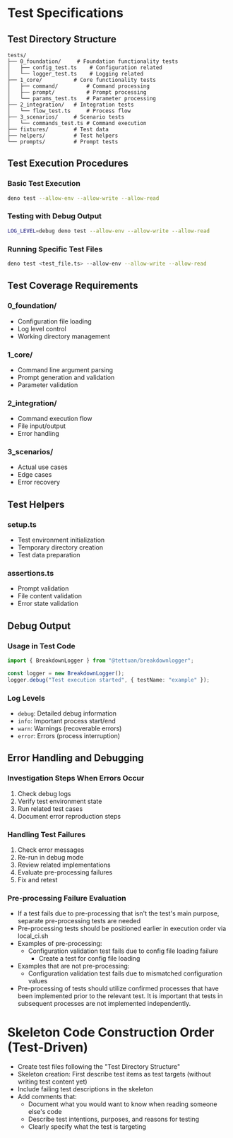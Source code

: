 # Test Specifications

## Test Directory Structure

```
tests/
├── 0_foundation/     # Foundation functionality tests
│   ├── config_test.ts    # Configuration related
│   └── logger_test.ts    # Logging related
├── 1_core/          # Core functionality tests
│   ├── command/         # Command processing
│   ├── prompt/          # Prompt processing
│   └── params_test.ts   # Parameter processing
├── 2_integration/   # Integration tests
│   └── flow_test.ts     # Process flow
├── 3_scenarios/     # Scenario tests
│   └── commands_test.ts # Command execution
├── fixtures/        # Test data
├── helpers/         # Test helpers
└── prompts/         # Prompt tests
```

## Test Execution Procedures

### Basic Test Execution

```bash
deno test --allow-env --allow-write --allow-read
```

### Testing with Debug Output

```bash
LOG_LEVEL=debug deno test --allow-env --allow-write --allow-read
```

### Running Specific Test Files

```bash
deno test <test_file.ts> --allow-env --allow-write --allow-read
```

## Test Coverage Requirements

### 0_foundation/

- Configuration file loading
- Log level control
- Working directory management

### 1_core/

- Command line argument parsing
- Prompt generation and validation
- Parameter validation

### 2_integration/

- Command execution flow
- File input/output
- Error handling

### 3_scenarios/

- Actual use cases
- Edge cases
- Error recovery

## Test Helpers

### setup.ts

- Test environment initialization
- Temporary directory creation
- Test data preparation

### assertions.ts

- Prompt validation
- File content validation
- Error state validation

## Debug Output

### Usage in Test Code

```typescript
import { BreakdownLogger } from "@tettuan/breakdownlogger";

const logger = new BreakdownLogger();
logger.debug("Test execution started", { testName: "example" });
```

### Log Levels

- `debug`: Detailed debug information
- `info`: Important process start/end
- `warn`: Warnings (recoverable errors)
- `error`: Errors (process interruption)

## Error Handling and Debugging

### Investigation Steps When Errors Occur

1. Check debug logs
2. Verify test environment state
3. Run related test cases
4. Document error reproduction steps

### Handling Test Failures

1. Check error messages
2. Re-run in debug mode
3. Review related implementations
4. Evaluate pre-processing failures
5. Fix and retest

### Pre-processing Failure Evaluation

- If a test fails due to pre-processing that isn't the test's main purpose, separate pre-processing
  tests are needed
- Pre-processing tests should be positioned earlier in execution order via local_ci.sh
- Examples of pre-processing:
  - Configuration validation test fails due to config file loading failure
    - Create a test for config file loading
- Examples that are not pre-processing:
  - Configuration validation test fails due to mismatched configuration values
- Pre-processing of tests should utilize confirmed processes that have been implemented prior to the
  relevant test. It is important that tests in subsequent processes are not implemented
  independently.

# Skeleton Code Construction Order (Test-Driven)

- Create test files following the "Test Directory Structure"
- Skeleton creation: First describe test items as test targets (without writing test content yet)
- Include failing test descriptions in the skeleton
- Add comments that:
  - Document what you would want to know when reading someone else's code
  - Describe test intentions, purposes, and reasons for testing
  - Clearly specify what the test is targeting
